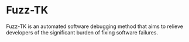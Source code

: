 # Fuzz-TK
Fuzz-TK is an automated software debugging method that aims to relieve developers of the significant burden of fixing software failures.
